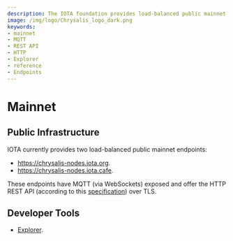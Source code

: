 ```yaml
---
description: The IOTA foundation provides load-balanced public mainnet endpoints where MQTT and the HTTP REST API are enabled. 
image: /img/logo/Chrysalis_logo_dark.png
keywords:
- mainnet
- MQTT
- REST API
- HTTP
- Explorer
- reference
- Endpoints
---
```

# Mainnet

## Public Infrastructure

IOTA currently provides two load-balanced public mainnet endpoints:

- https://chrysalis-nodes.iota.org.
- https://chrysalis-nodes.iota.cafe.

These endpoints have MQTT (via WebSockets) exposed and offer the HTTP REST API (according to this [specification](https://editor.swagger.io/?url=https://raw.githubusercontent.com/rufsam/protocol-rfcs/master/text/0026-rest-api/0026-rest-api.yaml))
over TLS.

## Developer Tools

- [Explorer](https://explorer.iota.org/mainnet).
